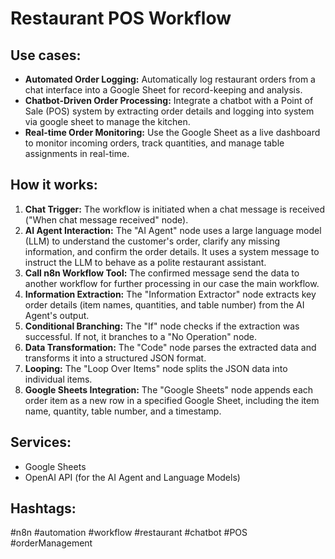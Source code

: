 # Restaurant POS Workflow

## Use cases:

*   **Automated Order Logging:** Automatically log restaurant orders from a chat interface into a Google Sheet for record-keeping and analysis.
*   **Chatbot-Driven Order Processing:**  Integrate a chatbot with a Point of Sale (POS) system by extracting order details and logging into system via google sheet to manage the kitchen.
*   **Real-time Order Monitoring:** Use the Google Sheet as a live dashboard to monitor incoming orders, track quantities, and manage table assignments in real-time.

## How it works:

1.  **Chat Trigger:** The workflow is initiated when a chat message is received ("When chat message received" node).
2.  **AI Agent Interaction:** The "AI Agent" node uses a large language model (LLM) to understand the customer's order, clarify any missing information, and confirm the order details. It uses a system message to instruct the LLM to behave as a polite restaurant assistant.
3.  **Call n8n Workflow Tool:** The confirmed message send the data to another workflow for further processing in our case the main workflow.
4.  **Information Extraction:** The "Information Extractor" node extracts key order details (item names, quantities, and table number) from the AI Agent's output.
5.  **Conditional Branching:** The "If" node checks if the extraction was successful. If not, it branches to a "No Operation" node.
6.  **Data Transformation:** The "Code" node parses the extracted data and transforms it into a structured JSON format.
7.  **Looping:** The "Loop Over Items" node splits the JSON data into individual items.
8.  **Google Sheets Integration:** The "Google Sheets" node appends each order item as a new row in a specified Google Sheet, including the item name, quantity, table number, and a timestamp.

## Services:

*   Google Sheets
*   OpenAI API (for the AI Agent and Language Models)

## Hashtags:

#n8n #automation #workflow #restaurant #chatbot #POS #orderManagement
